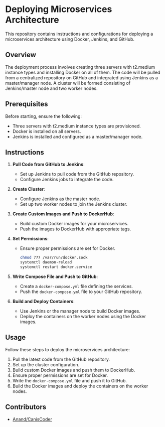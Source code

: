 # Deploying Microservices Architecture

This repository contains instructions and configurations for deploying a microservices architecture using Docker, Jenkins, and GitHub.

## Overview

The deployment process involves creating three servers with t2.medium instance types and installing Docker on all of them. The code will be pulled from a centralized repository on GitHub and integrated using Jenkins as a master/manager node. A cluster will be formed consisting of Jenkins/master node and two worker nodes.

## Prerequisites

Before starting, ensure the following:

- Three servers with t2.medium instance types are provisioned.
- Docker is installed on all servers.
- Jenkins is installed and configured as a master/manager node.

## Instructions

1. **Pull Code from GitHub to Jenkins**:
   - Set up Jenkins to pull code from the GitHub repository.
   - Configure Jenkins jobs to integrate the code.

2. **Create Cluster**:
   - Configure Jenkins as the master node.
   - Set up two worker nodes to join the Jenkins cluster.

3. **Create Custom Images and Push to DockerHub**:
   - Build custom Docker images for your microservices.
   - Push the images to DockerHub with appropriate tags.

4. **Set Permissions**:
   - Ensure proper permissions are set for Docker.
     ```bash
     chmod 777 /var/run/docker.sock
     systemctl daemon-reload
     systemctl restart docker.service
     ```

5. **Write Compose File and Push to GitHub**:
   - Create a `docker-compose.yml` file defining the services.
   - Push the `docker-compose.yml` file to your GitHub repository.

6. **Build and Deploy Containers**:
   - Use Jenkins or the manager node to build Docker images.
   - Deploy the containers on the worker nodes using the Docker images.

## Usage

Follow these steps to deploy the microservices architecture:

1. Pull the latest code from the GitHub repository.
2. Set up the cluster configuration.
3. Build custom Docker images and push them to DockerHub.
4. Ensure proper permissions are set for Docker.
5. Write the `docker-compose.yml` file and push it to GitHub.
6. Build the Docker images and deploy the containers on the worker nodes.

## Contributors

- [Anand/CanisCoder](https://github.com/CanisCoder)


